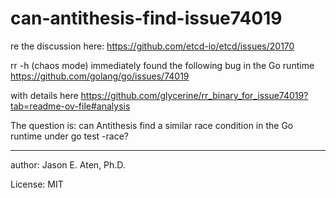 can-antithesis-find-issue74019
==============================

re the discussion here:
https://github.com/etcd-io/etcd/issues/20170

rr -h (chaos mode) immediately found the following bug in the Go runtime
https://github.com/golang/go/issues/74019

with details here
https://github.com/glycerine/rr_binary_for_issue74019?tab=readme-ov-file#analysis

The question is: can Antithesis find a similar
race condition in the Go runtime under go test -race?

---
author: Jason E. Aten, Ph.D.

License: MIT
